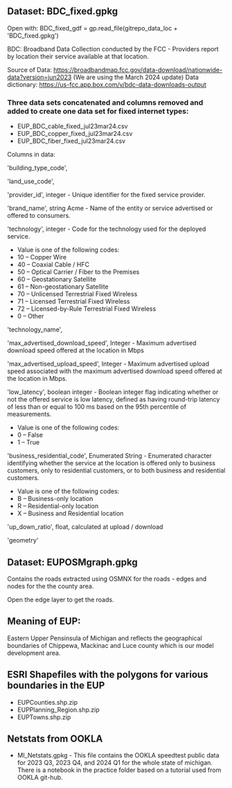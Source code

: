 
## Dataset: BDC_fixed.gpkg

Open with: 
BDC_fixed_gdf = gp.read_file(gitrepo_data_loc + 'BDC_fixed.gpkg')

BDC: Broadband Data Collection conducted by the FCC - Providers report by location their service available at that location. 

Source of Data: https://broadbandmap.fcc.gov/data-download/nationwide-data?version=jun2023 (We are using the March 2024 update)
Data dictionary: https://us-fcc.app.box.com/v/bdc-data-downloads-output

### Three data sets concatenated and columns removed and added to create one data set for fixed internet types:
- EUP_BDC_cable_fixed_jul23mar24.csv
- EUP_BDC_copper_fixed_jul23mar24.csv
- EUP_BDC_fiber_fixed_jul23mar24.csv


Columns in data:

'building_type_code',

'land_use_code',

'provider_id', integer - Unique identifier for the fixed service provider.

'brand_name', string Acme - Name of the entity or service advertised or offered to
consumers.

'technology', integer - Code for the technology used for the deployed service.

- Value is one of the following codes:
- 10 – Copper Wire
- 40 – Coaxial Cable / HFC
- 50 – Optical Carrier / Fiber to the Premises
- 60 – Geostationary Satellite
- 61 – Non-geostationary Satellite
- 70 – Unlicensed Terrestrial Fixed Wireless
- 71 – Licensed Terrestrial Fixed Wireless
- 72 – Licensed-by-Rule Terrestrial Fixed Wireless
- 0 – Other

'technology_name',

'max_advertised_download_speed', Integer - Maximum advertised download speed offered at the location in Mbps

'max_advertised_upload_speed', Integer - Maximum advertised upload speed associated with the maximum advertised download speed offered at the location in Mbps.

'low_latency', boolean integer - Boolean integer flag indicating whether or not the offered service is low latency, defined as having round-trip latency of less than or equal to 100 ms based on the 95th percentile of measurements.

- Value is one of the following codes:
- 0 – False
- 1 – True

'business_residential_code', Enumerated String - Enumerated character identifying whether the service at the location is offered only to business customers, only to residential customers, or to both business and residential customers.

- Value is one of the following codes:
- B – Business-only location
- R – Residential-only location
- X – Business and Residential location

'up_down_ratio', float, calculated at upload / download

'geometry'

## Dataset: EUPOSMgraph.gpkg

Contains the roads extracted using OSMNX for the roads - edges and nodes for the the county area.

Open the edge layer to get the roads.



## Meaning of EUP:

Eastern Upper Pensinsula of Michigan and reflects the geographical boundaries of Chippewa, Mackinac and Luce county which is our model development area.

## ESRI Shapefiles with the polygons for various boundaries in the EUP

- EUPCounties.shp.zip
- EUPPlanning_Region.shp.zip
- EUPTowns.shp.zip

## Netstats from OOKLA

- MI_Netstats.gpkg - This file contains the OOKLA speedtest public data for 2023 Q3, 2023 Q4, and 2024 Q1 for the whole state of michigan. There is a notebook in the practice folder based on a tutorial used from OOKLA git-hub.